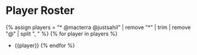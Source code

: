  # Player Roster
 
{% assign players = "* @macterra @justsahil" | remove "*" | trim | remove "@" | split ", " %}
{% for player in players %}
 - {{player}}
{% endfor %}
